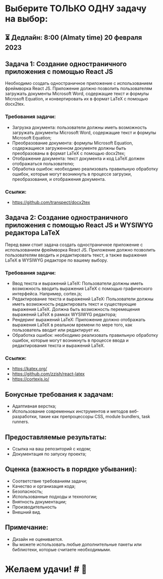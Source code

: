 # Выберите ТОЛЬКО ОДНУ задачу на выбор: #

## :hourglass_flowing_sand: Дедлайн: 8:00 (Almaty time) 20 февраля 2023 ##

## Задача 1: Создание одностраничного приложения с помощью React JS ##

Необходимо создать одностраничное приложение с использованием фреймворка React JS. Приложение должно позволить пользователям загружать документы Microsoft Word, содержащие текст и формулы Microsoft Equation, и конвертировать их в формат LaTeX с помощью docx2tex.

### Требования задачи: ###

- Загрузка документа: пользователи должны иметь возможность загружать документы Microsoft Word, содержащие текст и формулы Microsoft Equation;
- Преобразование документа: формулы Microsoft Equation, содержащиеся загруженном документе должны быть преобразованы в формат LaTeX с помощью docx2tex;
- Отображение документа: текст документа и код LaTeX должен отображаться пользователю;
- Обработка ошибок: необходимо реализовать правильную обработку ошибок, которые могут возникнуть в процессе загрузки, преобразования, и отображения документа.

### Ссылки: ###
* https://github.com/transpect/docx2tex

## Задача 2: Создание одностраничного приложения с помощью React JS и WYSIWYG редактора LaTeX ##
Перед вами стоит задача создать одностраничное приложение с использованием фреймворка React JS. Приложение должно позволить пользователям вводить и редактировать текст, а также выражения LaTeX в WYSIWYG редакторе по вашему выбору.

### Требования задачи: ##
- Ввод текста и выражений LaTeX: Пользователи должны иметь возможность вводить выражения LaTeX с помощью графического интерфейса. Например, cortex.js;
- Редактирование текста и выражений LaTeX: Пользователи должны иметь возможность редактировать текст и существующие выражения LaTeX. Должна быть возможность перемещения выражений LaTeX в рамках WYSIWYG редактора;
- Рендеринг выражений LaTeX: Приложение должно отображать выражения LaTeX в реальном времени по мере того, как пользователь вводит или редактирует их.
- Обработка ошибок: необходимо реализовать правильную обработку ошибок, которые могут возникнуть в процессе ввода и редактирования текста и выражений LaTeX.

### Ссылки: ##
* https://katex.org/
* https://github.com/zzish/react-latex
* https://cortexjs.io/

## Бонусные требования к задачам: ##
- Адаптивная верстка;
- Использование современных инструментов и методов веб-разработки, такие как препроцессоры CSS, module bundlers, task runners.

## Предоставляемые результаты: ##
-	Ссылка на ваш репозиторий с кодом;
-	Документация по запуску проекта;

## Оценка (важность в порядке убывания): ##
-	Соответствие требованиям задачи;
-	Качество и организация кода;
-	Безопасность;
-	Использованные подходы и технологии;
-	Внятность документации;
-	Производительность
-	Внешний вид.

## Примечание: ##
- Дизайн не оценивается.
- Вы можете использовать любые дополнительные пакеты или библиотеки, которые считаете необходимыми.

# Желаем удачи! # :muscle:

